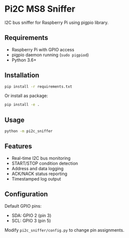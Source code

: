 # Pi2C MS8 Sniffer

I2C bus sniffer for Raspberry Pi using pigpio library.

## Requirements

- Raspberry Pi with GPIO access
- pigpio daemon running (`sudo pigpiod`)
- Python 3.6+

## Installation

```bash
pip install -r requirements.txt
```

Or install as package:

```bash
pip install -e .
```

## Usage

```bash
python -m pi2c_sniffer
```

## Features

- Real-time I2C bus monitoring
- START/STOP condition detection
- Address and data logging
- ACK/NACK status reporting
- Timestamped log output

## Configuration

Default GPIO pins:
- SDA: GPIO 2 (pin 3)
- SCL: GPIO 3 (pin 5)

Modify `pi2c_sniffer/config.py` to change pin assignments.
